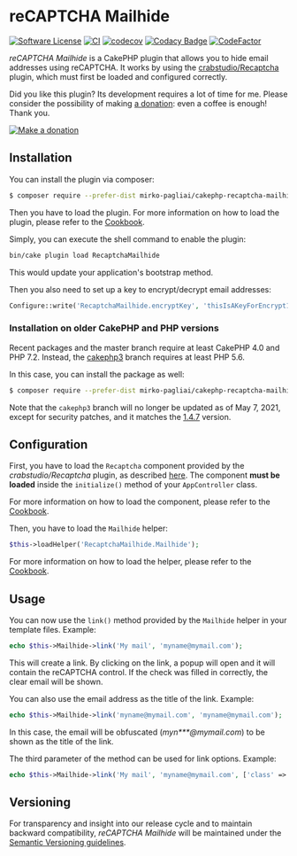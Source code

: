 # reCAPTCHA Mailhide

[![Software License](https://img.shields.io/badge/license-MIT-brightgreen.svg?style=flat-square)](LICENSE.txt)
[![CI](https://github.com/mirko-pagliai/cakephp-recaptcha-mailhide/actions/workflows/ci.yml/badge.svg)](https://github.com/mirko-pagliai/cakephp-recaptcha-mailhide/actions/workflows/ci.yml)
[![codecov](https://codecov.io/gh/mirko-pagliai/cakephp-recaptcha-mailhide/branch/master/graph/badge.svg)](https://codecov.io/gh/mirko-pagliai/cakephp-recaptcha-mailhide)
[![Codacy Badge](https://app.codacy.com/project/badge/Grade/5ecfbd5b64c34df9a384ac39c4ae66e7)](https://www.codacy.com/gh/mirko-pagliai/cakephp-recaptcha-mailhide/dashboard?utm_source=github.com&amp;utm_medium=referral&amp;utm_content=mirko-pagliai/cakephp-recaptcha-mailhide&amp;utm_campaign=Badge_Grade)
[![CodeFactor](https://www.codefactor.io/repository/github/mirko-pagliai/cakephp-recaptcha-mailhide/badge)](https://www.codefactor.io/repository/github/mirko-pagliai/cakephp-recaptcha-mailhide)

*reCAPTCHA Mailhide* is a CakePHP plugin that allows you to hide email addresses
using reCAPTCHA.
It works by using the [crabstudio/Recaptcha](https://github.com/crabstudio/Recaptcha)
plugin, which must first be loaded and configured correctly.

Did you like this plugin? Its development requires a lot of time for me.
Please consider the possibility of making [a donation](//paypal.me/mirkopagliai):
even a coffee is enough! Thank you.

[![Make a donation](https://www.paypalobjects.com/webstatic/mktg/logo-center/logo_paypal_carte.jpg)](//paypal.me/mirkopagliai)

## Installation
You can install the plugin via composer:

```bash
$ composer require --prefer-dist mirko-pagliai/cakephp-recaptcha-mailhide
```

Then you have to load the plugin. For more information on how to load the plugin,
please refer to the [Cookbook](//book.cakephp.org/4.0/en/plugins.html#loading-a-plugin).

Simply, you can execute the shell command to enable the plugin:
```bash
bin/cake plugin load RecaptchaMailhide
```
This would update your application's bootstrap method.

Then you also need to set up a key to encrypt/decrypt email addresses:

```php
Configure::write('RecaptchaMailhide.encryptKey', 'thisIsAKeyForEncrypt12345678901234567890');
```

### Installation on older CakePHP and PHP versions
Recent packages and the master branch require at least CakePHP 4.0 and PHP 7.2.
Instead, the [cakephp3](//github.com/mirko-pagliai/cakephp-recaptcha-mailhide/tree/cakephp3) branch
requires at least PHP 5.6.

In this case, you can install the package as well:
```bash
$ composer require --prefer-dist mirko-pagliai/cakephp-recaptcha-mailhide:dev-cakephp3
```

Note that the `cakephp3` branch will no longer be updated as of May 7, 2021,
except for security patches, and it matches the
[1.4.7](//github.com/mirko-pagliai/cakephp-recaptcha-mailhide/releases/tag/1.4.7) version.

## Configuration
First, you have to load the `Recaptcha` component provided by the
*crabstudio/Recaptcha* plugin, as described [here](https://github.com/crabstudio/Recaptcha#load-component-and-configure).
The component **must be loaded** inside the `initialize()` method of your
`AppController` class.

For more information on how to load the component, please refer to the
[Cookbook](https://book.cakephp.org/4/en/controllers/components.html#configuring-components).

Then, you have to load the `Mailhide` helper:

```php
$this->loadHelper('RecaptchaMailhide.Mailhide');
```

For more information on how to load the helper, please refer to the
[Cookbook](https://book.cakephp.org/4/en/views/helpers.html#configuring-helpers).

## Usage
You can now use the `link()` method provided by the `Mailhide` helper in your
template files. Example:

```php
echo $this->Mailhide->link('My mail', 'myname@mymail.com');
```

This will create a link. By clicking on the link, a popup will open and it will
contain the reCAPTCHA control. If the check was filled in correctly, the clear
email will be shown.

You can also use the email address as the title of the link. Example:

```php
echo $this->Mailhide->link('myname@mymail.com', 'myname@mymail.com');
```

In this case, the email will be obfuscated (*myn\*\*\*@mymail.com*) to be shown
as the title of the link.

The third parameter of the method can be used for link options. Example:

```php
echo $this->Mailhide->link('My mail', 'myname@mymail.com', ['class' => 'my-custom-class']);
```

## Versioning
For transparency and insight into our release cycle and to maintain backward
compatibility, *reCAPTCHA Mailhide* will be maintained under the
[Semantic Versioning guidelines](http://semver.org).
